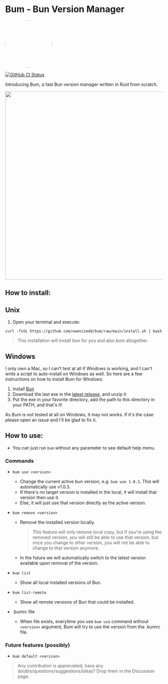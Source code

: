 # Bum - Bun Version Manager

<img src="https://github.com/owenizedd/bum/assets/26961166/b231b1ff-dcde-4cc1-a0de-fa0f4964e54e" height="auto" width="150" style="border-radius:50%">
<br/>

<a href="https://github.com/owenizedd/bum/actions/workflows/deploy.yml"><img alt="GitHub CI Status" src="https://img.shields.io/github/actions/workflow/status/JulesGuesnon/bum/deploy.yml?label=CI&logo=GitHub"></a> <br/>

Introducing Bum, a fast Bun version manager written in Rust from scratch.

<img src=".docs/bum-quick-demo.gif" width="600">

## How to install:

## Unix

1. Open your terminal and execute:

```
curl -fsSL https://github.com/owenizedd/bum/raw/main/install.sh | bash
```

> This installation will install bun for you and also bum altogether.

## Windows

I only own a Mac, so I can't test at all if Windows is working, and I can't write a script to auto-install on Windows as well. So here are a few instructions on how to install Bum for Windows:

1. Install [Bun](https://bun.sh/)
2. Download the last exe in the [latest release](https://github.com/JulesGuesnon/bum/releases/latest), and unzip it
3. Put the exe in your favorite directory, add the path to this directory in your PATH, and that's it!

As Bum is not tested at all on Windows, it may not works. If it's the case please open an issue and I'll be glad to fix it.

## How to use:

- You can just run `bum` without any parameter to see default help menu.

### Commands

- `bum use <version>`
  - Change the current active bun version, e.g. `bum use 1.0.3`. This will automatically use v1.0.3.
  - If there's no target version is installed in the local, it will install that version then use it.
  - Else, it will just use that version directly as the active version.
- `bum remove <version>`
  - Remove the installed version locally.
    > This feature will only remove local copy, but if you're using the removed version, you will still be able to use that version, but once you change to other version, you will not be able to change to that version anymore.
  - In the future we will automatically switch to the latest version available upon removal of the version.
- `bum list`
  - Show all local installed versions of Bun.
- `bum list-remote`

  - Show all remote versions of Bun that could be installed.

- .bumrc file
  - When file exists, everytime you use `bum use` command without `<version>` argument, Bum will try to use the version from the .bumrc file.

### Future features (possibly)

- `bum default <version>`

> Any contribution is appreciated, have any doubts/questions/suggestions/ideas? Drop them in the Discussion page.

